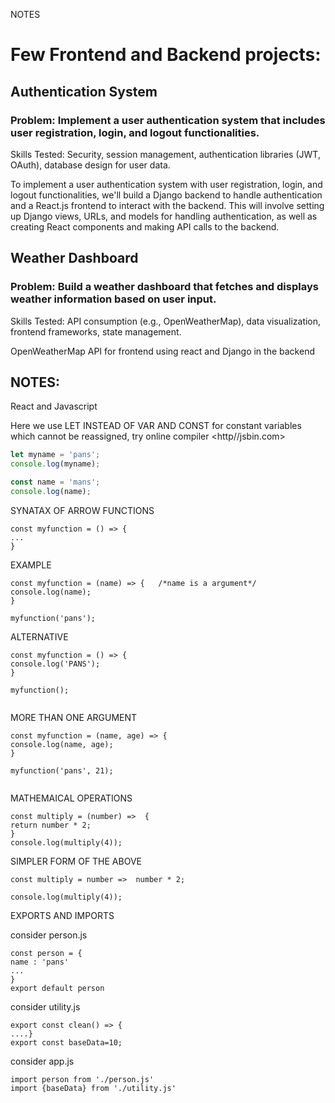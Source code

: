 NOTES

# Few Frontend and Backend projects:

## Authentication System
### Problem: Implement a user authentication system that includes user registration, login, and logout functionalities.
Skills Tested: Security, session management, authentication libraries (JWT, OAuth), database design for user data.

To implement a user authentication system with user registration, login, and logout functionalities, we'll build a Django backend to handle authentication and a React.js frontend to interact with the backend. This will involve setting up Django views, URLs, and models for handling authentication, as well as creating React components and making API calls to the backend.

## Weather Dashboard
### Problem: Build a weather dashboard that fetches and displays weather information based on user input.
Skills Tested: API consumption (e.g., OpenWeatherMap), data visualization, frontend frameworks, state management.

OpenWeatherMap API for frontend using react and Django in the backend


## NOTES: 

React and Javascript

Here we use LET INSTEAD OF VAR AND CONST for constant variables which cannot be reassigned,
try online compiler <http//jsbin.com>
```js
let myname = 'pans';
console.log(myname);

const name = 'mans';
console.log(name);
 ```
 SYNATAX OF ARROW FUNCTIONS
 
 ```
 const myfunction = () => {
 ...
 }
 ```
 EXAMPLE
 ```
 const myfunction = (name) => {   /*name is a argument*/
 console.log(name);
}

myfunction('pans');
```
ALTERNATIVE
```
const myfunction = () => {
console.log('PANS');
}

myfunction();


```
  MORE THAN ONE ARGUMENT 
  ```
  const myfunction = (name, age) => {
console.log(name, age);
}

myfunction('pans', 21);


```
MATHEMAICAL OPERATIONS
```
const multiply = (number) =>  {
return number * 2;
}
console.log(multiply(4));

```
SIMPLER FORM OF THE ABOVE
```
const multiply = number =>  number * 2;

console.log(multiply(4));

```

EXPORTS AND IMPORTS

consider person.js
```
const person = {
name : 'pans'
...
}
export default person

```
consider utility.js
```
export const clean() => {
....}
export const baseData=10;

```
consider app.js
```
import person from './person.js'
import {baseData} from './utility.js'
```
